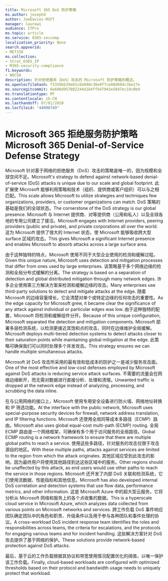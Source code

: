 ```yaml
---
title: Microsoft 365 DoS 防护策略
ms.author: josephd
author: JoeDavies-MSFT
manager: laurawi
audience: ITPro
ms.topic: article
ms.service: O365-seccomp
localization_priority: None
search.appverid:
- MET150
ms.collection:
- Strat_O365_IP
- M365-security-compliance
f1.keywords:
- NOCSH
description: 针对拒绝服务（DoS）攻击的 Microsoft 防护策略的概述。
ms.openlocfilehash: f3359bb39e01c6b090c30e9f7ce88d69dc3be17e
ms.sourcegitcommit: 6e608d957082244d1b4ffb47942e5847ec18c0b9
ms.translationtype: MT
ms.contentlocale: zh-CN
ms.lasthandoff: 07/01/2020
ms.locfileid: "44998749"
---
```

# <a name="microsoft-365-denial-of-service-defense-strategy"></a><span data-ttu-id="bfd79-103">Microsoft 365 拒绝服务防护策略</span><span class="sxs-lookup"><span data-stu-id="bfd79-103">Microsoft 365 Denial-of-Service Defense Strategy</span></span>

<span data-ttu-id="bfd79-104">Microsoft 针对基于网络的拒绝服务（DoS）攻击的策略是唯一的，因为规模和全球空间不足。</span><span class="sxs-lookup"><span data-stu-id="bfd79-104">Microsoft's strategy to defend against network-based denial-of-service (DoS) attacks is unique due to our scale and global footprint.</span></span> <span data-ttu-id="bfd79-105">此扩展使 Microsoft 能够利用策略和技术（组织、提供商或客户组织）可以与之相匹配。</span><span class="sxs-lookup"><span data-stu-id="bfd79-105">This scale allows Microsoft to utilize strategies and techniques few organizations, providers, or customer organizations can match.</span></span> <span data-ttu-id="bfd79-106">DoS 策略的基础是我们的全球状态。</span><span class="sxs-lookup"><span data-stu-id="bfd79-106">The cornerstone of the DoS strategy is our global presence.</span></span> <span data-ttu-id="bfd79-107">Microsoft 与 Internet 提供商、对等提供商（公用和私人）以及全球各地的专用公司建立了接洽。</span><span class="sxs-lookup"><span data-stu-id="bfd79-107">Microsoft engages with Internet providers, peering providers (public and private), and private corporations all over the world.</span></span> <span data-ttu-id="bfd79-108">这为 Microsoft 提供了很大的 Internet 状态，使 Microsoft 能够吸收跨大型 surface 区域的攻击。</span><span class="sxs-lookup"><span data-stu-id="bfd79-108">This gives Microsoft a significant Internet presence and enables Microsoft to absorb attacks across a large surface area.</span></span>

<span data-ttu-id="bfd79-109">由于这种独特的特点，Microsoft 使用不同于大型企业使用的检测和缓解过程。</span><span class="sxs-lookup"><span data-stu-id="bfd79-109">Given this unique nature, Microsoft uses detection and mitigation processes that differ from ones used by large enterprises.</span></span> <span data-ttu-id="bfd79-110">该策略基于多个网络边缘的检测和全局分布式缓解的分离。</span><span class="sxs-lookup"><span data-stu-id="bfd79-110">The strategy is based on a separation of detection and global distributed mitigation through many network edges.</span></span> <span data-ttu-id="bfd79-111">许多企业使用第三方解决方案来检测和缓解边缘的攻击。</span><span class="sxs-lookup"><span data-stu-id="bfd79-111">Many enterprises use third-party solutions to detect and mitigate attacks at the edge.</span></span> <span data-ttu-id="bfd79-112">随着 Microsoft 的边缘容量增长，它会清楚对单个或特定边缘的任何攻击的重要性。</span><span class="sxs-lookup"><span data-stu-id="bfd79-112">As the edge capacity for Microsoft grew, it became clear the significance of any attack against individual or particular edges was low.</span></span> <span data-ttu-id="bfd79-113">由于这种独特的配置，Microsoft 将检测和缓解组件分开。</span><span class="sxs-lookup"><span data-stu-id="bfd79-113">Because of this unique configuration, Microsoft separated the detection and mitigation components.</span></span> <span data-ttu-id="bfd79-114">Microsoft 部署多层检测系统，以检测更接近其饱和点的攻击，同时在边缘维护全局缓解。</span><span class="sxs-lookup"><span data-stu-id="bfd79-114">Microsoft deploys multi-tiered detection systems to detect attacks closer to their saturation points while maintaining global mitigation at the edge.</span></span> <span data-ttu-id="bfd79-115">此策略可确保我们可以同时处理多个并发攻击。</span><span class="sxs-lookup"><span data-stu-id="bfd79-115">This strategy ensures we can handle multiple simultaneous attacks.</span></span>

<span data-ttu-id="bfd79-116">Microsoft 对 DoS 攻击所采用的最有效和低成本的防护之一是减少服务攻击面。</span><span class="sxs-lookup"><span data-stu-id="bfd79-116">One of the most effective and low-cost defenses employed by Microsoft against DoS attacks is reducing service attack surfaces.</span></span> <span data-ttu-id="bfd79-117">不需要的流量会在网络边缘断开，而无需对数据进行直接分析、处理和清理。</span><span class="sxs-lookup"><span data-stu-id="bfd79-117">Unwanted traffic is dropped at the network edge instead of analyzing, processing, and scrubbing the data inline.</span></span>

<span data-ttu-id="bfd79-118">在与公用网络的接口上，Microsoft 使用专用安全设备进行防火墙、网络地址转换和 IP 筛选功能。</span><span class="sxs-lookup"><span data-stu-id="bfd79-118">At the interface with the public network, Microsoft uses special-purpose security devices for firewall, network address translation, and IP filtering functions.</span></span> <span data-ttu-id="bfd79-119">Microsoft 还使用全局同等成本多路径（ECMP）路由。</span><span class="sxs-lookup"><span data-stu-id="bfd79-119">Microsoft also uses global equal-cost multi-path (ECMP) routing.</span></span> <span data-ttu-id="bfd79-120">全局 ECMP 路由是一个网络框架，可确保有多个用于访问服务的全局路径。</span><span class="sxs-lookup"><span data-stu-id="bfd79-120">Global ECMP routing is a network framework to ensure that there are multiple global paths to reach a service.</span></span> <span data-ttu-id="bfd79-121">使用这些多路径，针对服务的攻击仅限于攻击源自的地区。</span><span class="sxs-lookup"><span data-stu-id="bfd79-121">With these multiple paths, attacks against services are limited to the region from which the attack originates.</span></span> <span data-ttu-id="bfd79-122">其他区域应受到此攻击的影响，因为最终用户将使用其他路径到达这些区域中的服务。</span><span class="sxs-lookup"><span data-stu-id="bfd79-122">Other regions should be unaffected by this attack, as end users would use other paths to reach the service in those regions.</span></span> <span data-ttu-id="bfd79-123">Microsoft 还开发了内部 DoS 关联和检测系统，它们使用流数据、性能指标和其他信息。</span><span class="sxs-lookup"><span data-stu-id="bfd79-123">Microsoft has also developed internal DoS correlation and detection systems that use flow data, performance metrics, and other information.</span></span> <span data-ttu-id="bfd79-124">这是 Microsoft Azure 中的超大型云服务，它将分析从 Microsoft 网络和服务上的各个点收集的数据。</span><span class="sxs-lookup"><span data-stu-id="bfd79-124">This is a hyperscale cloud service in Microsoft Azure, which analyzes data collected from various points on Microsoft networks and services.</span></span> <span data-ttu-id="bfd79-125">跨工作负载 DoS 事件响应团队确定团队中的角色和职责、升级条件以及用于参与各种团队和事件处理的协议。</span><span class="sxs-lookup"><span data-stu-id="bfd79-125">A cross-workload DoS incident response team identifies the roles and responsibilities across teams, the criteria for escalations, and the protocols for engaging various teams and for incident handling.</span></span> <span data-ttu-id="bfd79-126">这些解决方案针对 DoS 攻击提供了基于网络的保护。</span><span class="sxs-lookup"><span data-stu-id="bfd79-126">These solutions provide network-based protection against DoS attacks.</span></span>

<span data-ttu-id="bfd79-127">最后，基于云的工作负载根据其协议和带宽使用情况配置优化的阈值，以唯一保护该工作负载。</span><span class="sxs-lookup"><span data-stu-id="bfd79-127">Finally, cloud-based workloads are configured with optimized thresholds based on their protocol and bandwidth usage needs to uniquely protect that workload.</span></span>
